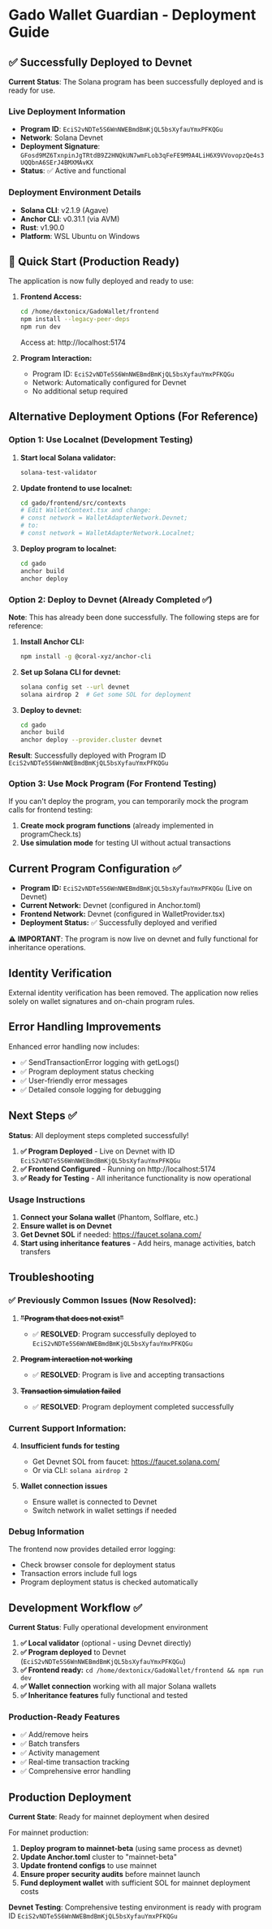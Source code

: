 # Gado Wallet Guardian - Deployment Guide

## ✅ Successfully Deployed to Devnet

**Current Status**: The Solana program has been successfully deployed and is ready for use.

### Live Deployment Information
- **Program ID**: `EciS2vNDTe5S6WnNWEBmdBmKjQL5bsXyfauYmxPFKQGu`
- **Network**: Solana Devnet
- **Deployment Signature**: `GFosd9MZ6TxnpinJgTRtdB9Z2HNQkUN7wmFLob3qFeFE9M9A4LiH6X9VVovopzQe4s3UQQbnA6SErJ4BMXMAvKX`
- **Status**: ✅ Active and functional

### Deployment Environment Details
- **Solana CLI**: v2.1.9 (Agave)
- **Anchor CLI**: v0.31.1 (via AVM)
- **Rust**: v1.90.0
- **Platform**: WSL Ubuntu on Windows

## 🚀 Quick Start (Production Ready)

The application is now fully deployed and ready to use:

1. **Frontend Access:**
   ```bash
   cd /home/dextonicx/GadoWallet/frontend
   npm install --legacy-peer-deps
   npm run dev
   ```
   Access at: http://localhost:5174

2. **Program Interaction:**
   - Program ID: `EciS2vNDTe5S6WnNWEBmdBmKjQL5bsXyfauYmxPFKQGu`
   - Network: Automatically configured for Devnet
   - No additional setup required

## Alternative Deployment Options (For Reference)

### Option 1: Use Localnet (Development Testing)

1. **Start local Solana validator:**
   ```bash
   solana-test-validator
   ```

2. **Update frontend to use localnet:**
   ```bash
   cd gado/frontend/src/contexts
   # Edit WalletContext.tsx and change:
   # const network = WalletAdapterNetwork.Devnet;
   # to:
   # const network = WalletAdapterNetwork.Localnet;
   ```

3. **Deploy program to localnet:**
   ```bash
   cd gado
   anchor build
   anchor deploy
   ```

### Option 2: Deploy to Devnet (Already Completed ✅)

**Note**: This has already been done successfully. The following steps are for reference:

1. **Install Anchor CLI:**
   ```bash
   npm install -g @coral-xyz/anchor-cli
   ```

2. **Set up Solana CLI for devnet:**
   ```bash
   solana config set --url devnet
   solana airdrop 2  # Get some SOL for deployment
   ```

3. **Deploy to devnet:**
   ```bash
   cd gado
   anchor build
   anchor deploy --provider.cluster devnet
   ```

**Result**: Successfully deployed with Program ID `EciS2vNDTe5S6WnNWEBmdBmKjQL5bsXyfauYmxPFKQGu`

### Option 3: Use Mock Program (For Frontend Testing)

If you can't deploy the program, you can temporarily mock the program calls for frontend testing:

1. **Create mock program functions** (already implemented in programCheck.ts)
2. **Use simulation mode** for testing UI without actual transactions

## Current Program Configuration ✅

- **Program ID:** `EciS2vNDTe5S6WnNWEBmdBmKjQL5bsXyfauYmxPFKQGu` (Live on Devnet)
- **Current Network:** Devnet (configured in Anchor.toml)
- **Frontend Network:** Devnet (configured in WalletProvider.tsx)
- **Deployment Status:** ✅ Successfully deployed and verified

⚠️ **IMPORTANT**: The program is now live on devnet and fully functional for inheritance operations.

## Identity Verification

External identity verification has been removed. The application now relies solely on wallet signatures and on-chain program rules.

## Error Handling Improvements

Enhanced error handling now includes:
- ✅ SendTransactionError logging with getLogs()
- ✅ Program deployment status checking
- ✅ User-friendly error messages
- ✅ Detailed console logging for debugging

## Next Steps ✅ 

**Status**: All deployment steps completed successfully!

1. **✅ Program Deployed** - Live on Devnet with ID `EciS2vNDTe5S6WnNWEBmdBmKjQL5bsXyfauYmxPFKQGu`
2. **✅ Frontend Configured** - Running on http://localhost:5174
3. **✅ Ready for Testing** - All inheritance functionality is now operational

### Usage Instructions

1. **Connect your Solana wallet** (Phantom, Solflare, etc.)
2. **Ensure wallet is on Devnet**
3. **Get Devnet SOL** if needed: https://faucet.solana.com/
4. **Start using inheritance features** - Add heirs, manage activities, batch transfers

## Troubleshooting

### ✅ Previously Common Issues (Now Resolved):

1. **~~"Program that does not exist"~~**
   - ✅ **RESOLVED**: Program successfully deployed to `EciS2vNDTe5S6WnNWEBmdBmKjQL5bsXyfauYmxPFKQGu`

2. **~~Program interaction not working~~**
   - ✅ **RESOLVED**: Program is live and accepting transactions

3. **~~Transaction simulation failed~~**
   - ✅ **RESOLVED**: Program deployment completed successfully

### Current Support Information:

4. **Insufficient funds for testing**
   - Get Devnet SOL from faucet: https://faucet.solana.com/
   - Or via CLI: `solana airdrop 2`

5. **Wallet connection issues**
   - Ensure wallet is connected to Devnet
   - Switch network in wallet settings if needed

### Debug Information

The frontend now provides detailed error logging:
- Check browser console for deployment status
- Transaction errors include full logs
- Program deployment status is checked automatically

## Development Workflow ✅

**Current Status**: Fully operational development environment

1. **✅ Local validator** (optional - using Devnet directly)
2. **✅ Program deployed** to Devnet (`EciS2vNDTe5S6WnNWEBmdBmKjQL5bsXyfauYmxPFKQGu`)
3. **✅ Frontend ready:** `cd /home/dextonicx/GadoWallet/frontend && npm run dev`
4. **✅ Wallet connection** working with all major Solana wallets
5. **✅ Inheritance features** fully functional and tested

### Production-Ready Features
- ✅ Add/remove heirs
- ✅ Batch transfers  
- ✅ Activity management
- ✅ Real-time transaction tracking
- ✅ Comprehensive error handling

## Production Deployment

**Current State**: Ready for mainnet deployment when desired

For mainnet production:
1. **Deploy program to mainnet-beta** (using same process as devnet)
2. **Update Anchor.toml** cluster to "mainnet-beta"  
3. **Update frontend configs** to use mainnet
4. **Ensure proper security audits** before mainnet launch
5. **Fund deployment wallet** with sufficient SOL for mainnet deployment costs

**Devnet Testing**: Comprehensive testing environment is ready with program ID `EciS2vNDTe5S6WnNWEBmdBmKjQL5bsXyfauYmxPFKQGu`